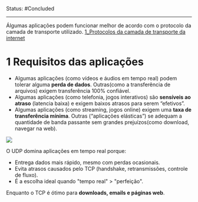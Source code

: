Status: #Concluded 

___

Álgumas aplicações podem funcionar melhor de acordo com o protocolo da camada de transporte utilizado. [1_Protocolos da camada de transporte da internet](../3_Camada%20de%20Transporte/1_Protocolos%20da%20camada%20de%20transporte%20da%20internet.md)

# 1 Requisitos das aplicações

- Algumas aplicações (como vídeos e áudios em tempo real) podem tolerar alguma **perda de dados**. Outras(como a transferência de arquivos) exigem transferência 100% confiável.
- Algumas aplicações (como telefonia, jogos interativos) são **sensíveis ao atraso** (latencia baixa) e exigem baixos atrasos para serem “efetivos”.
- Algumas aplicações (como streaming, jogos online) exigem uma **taxa de transferência mínima**. Outras (“aplicações elásticas”) se adequam a quantidade de banda passante sem grandes prejuízos(como download, navegar na web).

 

![](https://lh7-rt.googleusercontent.com/docsz/AD_4nXdYAH_NdfY54_Ei075veZkSQFSGkpply2TuQt3lh8EbC3dBYPdWrvzdRUdKTKbnbZNnwuYagXdpogtBlLDpAHxnw09Ltl6TjjnAIFmn_edbnR5hiEIWbZPLWBFpV7qo9TTtyw_L3w?key=HrOhHC0_-ked6RNCpQ0o3PZn)

O UDP domina aplicações em tempo real porque:

- Entrega dados mais rápido, mesmo com perdas ocasionais.
- Evita atrasos causados pelo TCP (handshake, retransmissões, controle de fluxo).
- É a escolha ideal quando "tempo real" > "perfeição".

Enquanto o TCP é ótimo para **downloads, emails e páginas web**.
